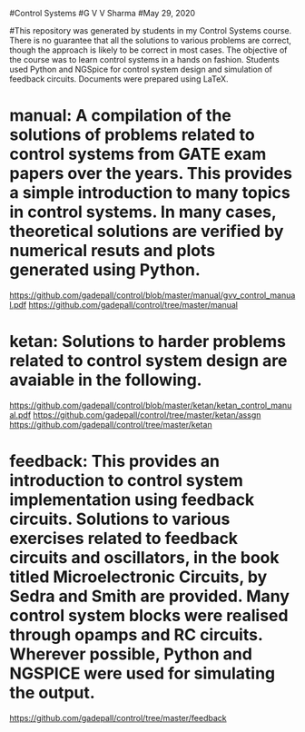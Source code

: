 #Control Systems
#G V V Sharma
#May 29, 2020


#This repository was generated by students in my Control Systems course.  There is no guarantee that all the solutions to various problems are correct, though the approach is likely to be correct in most cases. The objective of the course was to learn control systems in a hands on fashion.  Students used Python and NGSpice for control system design and simulation of feedback circuits.  Documents were prepared using LaTeX. 

# manual: A compilation of the solutions of problems related to control systems from GATE exam papers over the years.  This provides a simple introduction to many topics in control systems.  In many cases, theoretical solutions are verified by numerical resuts and plots generated using Python.

https://github.com/gadepall/control/blob/master/manual/gvv_control_manual.pdf
https://github.com/gadepall/control/tree/master/manual

# ketan: Solutions to harder problems related to control system design are avaiable in the following.  

https://github.com/gadepall/control/blob/master/ketan/ketan_control_manual.pdf
https://github.com/gadepall/control/tree/master/ketan/assgn
https://github.com/gadepall/control/tree/master/ketan

# feedback:  This provides an introduction to control system implementation using feedback circuits.  Solutions to various exercises related to feedback circuits and oscillators, in the book titled Microelectronic Circuits, by Sedra and Smith are provided.  Many control system blocks were realised through opamps and RC circuits.  Wherever possible, Python and NGSPICE were used for simulating the output. 

https://github.com/gadepall/control/tree/master/feedback

